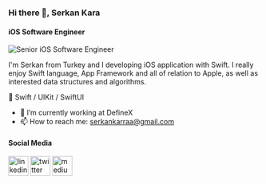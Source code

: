### Hi there 👋, Serkan Kara
#### iOS Software Engineer
![Senior iOS Software Engineer](https://ajmendez.github.io/assets/helloworld_finished.png)

I'm Serkan from Turkey and I developing iOS application with Swift. I really enjoy Swift language, App Framework and all of relation to Apple, as well as interested data structures and algorithms.


📱 Swift / UIKit / SwiftUI 

- 🔭 I’m currently working at DefineX 
- 📫 How to reach me: serkankarraa@gmail.com 

#### Social Media


[<img src='https://cdn.jsdelivr.net/npm/simple-icons@3.0.1/icons/linkedin.svg' alt='linkedin' height='40'>](https://www.linkedin.com/in/serkan-kara-b09a19207//)  [<img src='https://cdn.jsdelivr.net/npm/simple-icons@3.0.1/icons/twitter.svg' alt='twitter' height='40'>](https://twitter.com/serkankarraa)  [<img src='https://cdn.jsdelivr.net/npm/simple-icons@3.0.1/icons/medium.svg' alt='medium' height='40'>](https://medium.com/@serkankaraa)  


